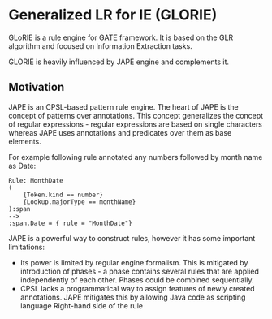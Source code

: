 # Generalized LR for IE (GLORIE)
GLoRIE is a rule engine for GATE framework. It is based on the GLR algorithm and focused 
on Information Extraction tasks.

GLORIE is heavily influenced by JAPE engine and complements it.

## Motivation
JAPE is an CPSL-based pattern rule engine. The heart of JAPE is the concept of patterns
over annotations. This concept generalizes the concept of regular expressions - regular
expressions are based on single characters whereas JAPE uses annotations and predicates over them
as base elements.

For example following rule annotated any numbers followed by month name as Date:
```
Rule: MonthDate
(
	{Token.kind == number}
	{Lookup.majorType == monthName}
):span
-->
:span.Date = { rule = "MonthDate"}
```
 
JAPE is a powerful way to construct rules, however it has some important limitations:
* Its power is limited by regular engine formalism. This is mitigated by introduction of 
phases - a phase contains several rules that are applied independently of each other. Phases
could be combined sequentially. 
* CPSL lacks a programmatical way to assign features of newly created annotations. JAPE mitigates
this by allowing Java code as scripting language Right-hand side of the rule


 